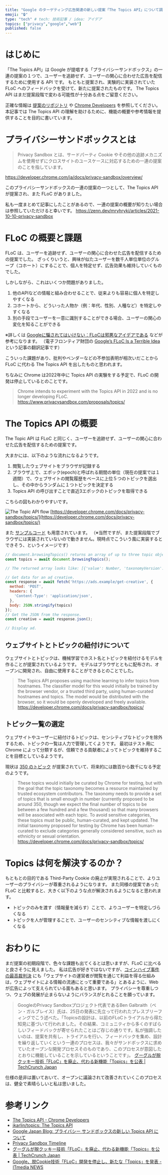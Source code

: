 ```yaml
---
title: "Google のターゲティング広告関連の新しい提案「The Topics API」について調べた"
emoji: "🔒"
type: "tech" # tech: 技術記事 / idea: アイデア
topics: ["privacy","google","web"]
published: false
---
```



# はじめに

「The Topics API」は Google が提唱する「プライバシーサンドボックス」の一連の提案の１つで、ユーザーを追跡せず、ユーザーの関心に合わせた広告を配信するために使用する API です。
もともと提案され、実験的に実装されていた FLoC へのフィードバックを受けて、新たに提案されたものです。
The Topics API はまだ提案段階で変わる可能性が十分ある点をご留意ください。

正確な情報は [提案のリポジトリ](https://github.com/jkarlin/topics) や [Chrome Developers](https://developer.chrome.com/docs/privacy-sandbox/topics/) を参照してください。
本記事では The Topics API の理解を助けるために、機能の概要や参考情報を提供することを目的に書いています。


# プライバシーサンドボックスとは

> Privacy Sandbox とは、サードパーティ Cookie やその他の追跡メカニズムを使用せずにクロスサイトのユースケースに対応するための一連の提案のことを指しています。

https://developer.chrome.com/ja/docs/privacy-sandbox/overview/

このプライバシーサンドボックスの一連の提案の一つとして、The Topics API が提案され、また FLoC がありました。

私も一度まとめて記事にしたことがあるので、一連の提案の概要が知りたい場合は参照していただけると幸いです。
https://zenn.dev/mryhryki/articles/2021-10-10-privacy-sandbox


# FLoC の概要と課題

FLoC は、ユーザーを追跡せず、ユーザーの関心に合わせた広告を配信するための提案でした。
ざっくりいうと、興味が似たユーザーを数千人単位単位のグループ（コホート）にすることで、個人を特定せず、広告効果も維持していくものでした。

しかしながら、これはいくつか問題がありました。

1. 他のAPIなどの情報と組み合わせることで、従来よりも容易に個人を特定しやすくなる
2. コホートから、どういった人物か（例：年代、性別、人種など）を特定しやすくなる
3. 別の手段でユーザーを一意に識別することができる場合、ユーザーの関心の変化を知ることができる

※詳しくは [Googleに騙されてはいけない：FLoCは邪悪なアイデアである](https://p2ptk.org/privacy/3290) などが参考になります。
（電子フロンティア財団の [Google’s FLoC Is a Terrible Idea](https://www.eff.org/deeplinks/2021/03/googles-floc-terrible-idea) という記事の翻訳記事です）

こういった課題があり、批判やベンダーなどの不参加表明が相次いだことから FLoC に代わる The Topics API を出したものと思われます。

ちなみに Chrome は2022年中に Topics API の実験をする予定で、FLoC の開発は停止しているとのことです。

> Chrome intends to experiment with the Topics API in 2022 and is no longer developing FLoC.
https://www.privacysandbox.com/proposals/topics/


# The Topics API の概要

The Topic API は FLoC と同じく、ユーザーを追跡せず、ユーザーの関心に合わせた広告を配信するための提案です。

大まかには、以下のような流れになるようです。

1. 閲覧したウェブサイトをブラウザが記録する
2. ブラウザ上で、エポック(epoch)と呼ばれる期間の単位（現在の提案では１週間）で、ウェブサイトの閲覧履歴をベースに上位５つのトピックを選出し、その中からランダムに１つトピックを決定する
3. Topics API の呼び出すことで直近3エポックのトピックを取得できる

こちらの図もわかりやすいです。

![The Topic API flow](https://mryhryki.com/file/Wc1U8kERkLr6xp2isdPg8kuCl_xQC.png)
[https://developer.chrome.com/docs/privacy-sandbox/topics/](https://developer.chrome.com/docs/privacy-sandbox/topics/)

また [サンプルコード](https://github.com/jkarlin/topics/blob/d1a426640f7f9ec100e6bdfd6a37eb6179891f89/README.md#the-api-and-how-it-works) も用意されています。
（※当然ですが、また提案段階でブラウザには実装されていないので動きません。現時点でこういう風に実装するとできそう、というイメージです）

```javascript
// document.browsingTopics() returns an array of up to three topic objects in random order.
const topics = await document.browsingTopics();

// The returned array looks like: [{'value': Number, 'taxonomyVersion': String, 'modelVersion': String}]

// Get data for an ad creative.
const response = await fetch('https://ads.example/get-creative', {
  method: 'POST',
  headers: {
    'Content-Type': 'application/json',
  },
  body: JSON.stringify(topics)
});
// Get the JSON from the response.
const creative = await response.json();

// Display ad.
```

## ウェブサイトとトピックの紐付けについて

ウェブサイトとトピックは、機械学習でホスト名とトピックを紐付けるモデルを作ることが提案されているようです。
モデルはブラウザとともに配布され、オープンに開発され、自由に使用することができるとのことでした。

> The Topics API proposes using machine learning to infer topics from hostnames.
> The classifier model for this would initially be trained by the browser vendor, or a trusted third party, using human-curated hostnames and topics.
> The model would be distributed with the browser, so it would be openly developed and freely available.
> https://developer.chrome.com/docs/privacy-sandbox/topics/

## トピック一覧の選定

ウェブサイトやユーザーに紐付けるトピックは、センシティブなトピックを除外するため、トピックの一覧は人力で管理してくようです。
最初はテスト用に Chrome によって分類するが、信頼できる貢献者によってトピックを維持することを目標としているようです。

現状は [350 のトピック](https://github.com/jkarlin/topics/blob/main/taxonomy_v1.md) が提案されていて、将来的には数百から数千になる予定のようです。

> These topics would initially be curated by Chrome for testing, but with the goal that the topic taxonomy becomes a resource maintained by trusted ecosystem contributors.
> The taxonomy needs to provide a set of topics that is small enough in number (currently proposed to be around 350, though we expect the final number of topics to be between a few hundred and a few thousand) so that many browsers will be associated with each topic.
> To avoid sensitive categories, these topics must be public, human-curated, and kept updated.
> The initial taxonomy proposed for testing by Chrome has been human-curated to exclude categories generally considered sensitive, such as ethnicity or sexual orientation.
> https://developer.chrome.com/docs/privacy-sandbox/topics/


# Topics は何を解決するのか？

もともとの目的である Third-Party Cookie の廃止が実現されることで、よりユーザーのプライバシーが尊重されるようになります。
また同様の提案であった FLoC と比較すると、大きく以下のような点が解決されるようになると思われます。

- トピックのみを渡す（情報量を減らす）ことで、よりユーザーを特定しづらくなる
- トピックを人が管理することで、ユーザーのセンシティブな情報を渡しにくくなる


# おわりに

まだ提案の初期段階で、色々な課題も出てくるとは思いますが、FLoC に比べると良さそうに見えました。
私は広告が好きではないですが、[コインハイブ事件の最高裁判決](https://www.courts.go.jp/app/files/hanrei_jp/869/090869_hanrei.pdf) にも「ウェブサイトの運営者が閲覧を通じて利益を得る仕組みは，ウェブサイトによる情報の流通にとって重要である」とあるように、Web が広告によって支えられている面もあると思います。
プライバシーを尊重しつつ、ウェブの発展が止まらないようにバランスがとれることを願っています。

> GoogleのPrivacy Sandboxプロジェクト代表であるBen Galbraith（ベン・ガルブレイス）氏は、25日の発表に先立って行われたプレスブリーフィングでこう述べた。「Topicsの設計は、以前のFLoCトライアルから得た知見に基づいて行われました。その結果、コミュニティから多くのすばらしいフィードバックが寄せられたことはご存じの通りです。私が強調したいのは、提案を共有し、トライアルを行い、フィードバックを集め、設計を繰り返していくという一連のプロセスは、我々がサンドボックスに求めていたオープンな開発プロセスそのものであり、このプロセスが意図したとおりに機能していることを示しているということです」。
[グーグルが脱クッキー技術「FLoC」を廃止、代わる新機能「Topics」を公表 | TechCrunch Japan](https://jp.techcrunch.com/2022/01/26/2022-01-25-google-kills-off-floc-replaces-it-with-topics/)

仕様の是非は置いておいて、オープンに議論されて改善されていくこのプロセスは、健全で素晴らしいと私は思いました。


# 参考リンク

- [The Topics API - Chrome Developers](https://developer.chrome.com/docs/privacy-sandbox/topics/)
- [jkarlin/topics: The Topics API](https://github.com/jkarlin/topics)
- [Google Japan Blog: プライバシー サンドボックスの新しい Topics API について](https://japan.googleblog.com/2022/01/topics-api.html)
- [Privacy Sandbox Timeline](https://privacysandbox.com/timeline/)
- [グーグルが脱クッキー技術「FLoC」を廃止、代わる新機能「Topics」を公表 | TechCrunch Japan](https://jp.techcrunch.com/2022/01/26/2022-01-25-google-kills-off-floc-replaces-it-with-topics/)
- [Google、脱Cookie技術「FLoC」開発を停止し、新たな「Topics」を発表 - ITmedia NEWS](https://www.itmedia.co.jp/news/articles/2201/26/news064.html)
